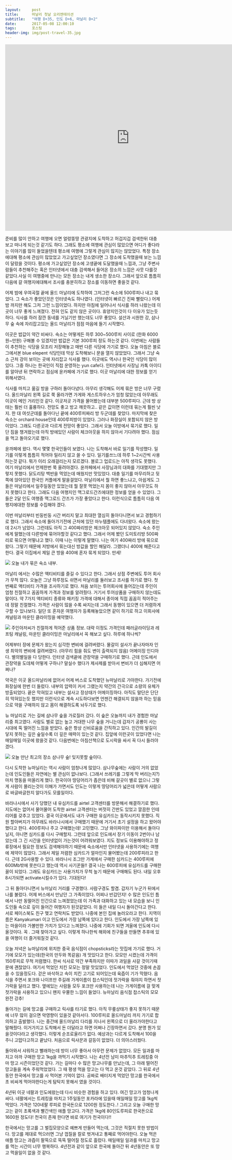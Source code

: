 ```yaml
---          
layout:	    post          
title: 	    마날리 첫날 오리엔테이션
subtitle:   "여행 D+35, 인도 D+6, 마날리 D+2"          
date:       2017-05-08 12:00:10   
tags:       포스팅          
header-img: img/post-travel-35.jpg
---          
```


<center>
<iframe src="https://www.google.com/maps/embed?pb=!1m18!1m12!1m3!1d26997.537374651365!2d77.16961019357188!3d32.2394540420103!2m3!1f0!2f0!3f0!3m2!1i1024!2i768!4f13.1!3m3!1m2!1s0x39048708163fd03f%3A0x8129a80ebe5076cd!2sManali%2C+Himachal+Pradesh%2C+India!5e0!3m2!1sen!2skg!4v1502295668307" width="800" height="600" frameborder="0" style="border:0" allowfullscreen></iframe>
</center>

준비를 많이 안하고 여행에 오면 얼렁뚱땅 관광지에 도착하고 허겁지겁 검색한뒤 대충 보고 떠나게 되는것 같기도 하다. 그래도 평소에 여행에 관심이 많았으면 어디가 좋다라는 이야기를 많이 들었을텐데 평소에 여행에 그렇게 관심이 많지는 않았었다. 특정 장소에대해 평소에 관심이 많았었고 가고싶었던 장소였다면 그 장소에 도착했을때 보는 느낌이 달랐을 것이다. 평소에 가고싶었던 장소에 고생끝에 도달했을때 느낌과, 그냥 주변사람들이 추천해주는 혹은 인터넷에서 대충 검색해서 들어온 장소의 느낌은 사뭇 다를것 같았다.사실 이 여행중에 만나는 모든 장소는 내게 생소한 장소다. 그래서 앞으로 틈틈히 다음에 갈 여행지에대해서 조사를 충분히하고 장소를 이동하면 좋을것 같다.

어제 밤에 우여곡절 끝에 올드 마날리에 도착하여 그저그런 숙소에 500루피나 내고 묶었다. 그 숙소가 좋았던것은 인터넷속도 하나였다. (인터넷이 빠르긴 진짜 빨랐다.) 어제밤 까지만 해도 그저 그런 느낌이었다. 하지만 아침에 일어나서 식사를 하러 나왔는데 이곳이 너무 좋게 느껴졌다. 전혀 인도 같지 않은 곳이다. 휴양지인것이 다 이유가 있는듯 하다. 식사를 하러 잠깐 동네를 거닐기만 했는데도 너무 좋았다. 설산과 시원한 강, 삼나무 숲 속에 자리잡고있는 올드 마날리가 점점 마음에 들기 시작했다.

이곳은 밥값이 약간 비싸다. 숙소는 어떻게든 하루 300~500루피 사이로 (한화 6000원~만원) 구해볼 수 있겠지만 밥값은 기본 300루피 정도 하는것 같다. 이번에는 사람들이 추천하는 식당을 모조리 저장해놓고 매번 다른 식당에 가기로 했다. 오늘 아침은 블로그에서본 blue elepent 식당인데 막상 도착해보니 문을 열지 않았었다. 그래서 그냥 숙소 근처 강이 보이는 곳에 자리잡고 식사를 했다. 이곳에도 역시나 한국인 식당이 많이 있다. 그중 하나는 한국인이 직접 운영하는 yun cafe다. 인터넷에서 사장님 카톡 아이디를 알아낸 뒤 연락하고 점심에 윤카페에 가기로 했다. 이곳 마날리에 대한 정보를 얻기 위해서였다.

식사를 마치고 옮길 방을 구하러 돌아다녔다. 아무리 생각해도 어제 묶은 방은 너무 구렸다. 올드마날리 왼쪽 길로 쭉 올라가면 가게와 게스트하우스가 엄청 많았는데 아무래도 이곳이 메인 거리인것 같다. 이곳저곳 가격을 물어봤는데 대부분 500루피다. 근데 방 상태는 훨씬 더 훌륭하다. 전망도 좋고 방고 깨끗하고.. 같은 값이면 이런데 묶는게 훨씬 낫지. 한 대 여섯군데를 돌아다닌 끝에 400루피짜리 방 두군데를 찾았다. 마지막에 찾은 숙소는 orchard house인데 400루피방이 있었다. 그러나 화장실이 포함되지 않은 방이었다. 그래도 다른곳과 다르게 전망이 좋았다. 그래서 오늘 이방에서 묶기로 했다. 일단 짐을 챙겨왔는데 아직 방에있던 사람이 체크아웃을 하지 않아서 기다려야 했다. 점심을 먹고 돌아오기로 했다.

윤까페에 왔다. 역시 몇몇 한국인들이 보였다. 나는 도착해서 바로 일기를 작성했다. 일기를 이렇게 틈틈히 적어야 밀리지 않고 쓸 수 있다. 일기를쓰느데 하루 1~2시간씩 사용하는것 같다. 뭐가 이리 오래걸리는지 모르겠다. 블로그 업로드는 아직 생각도 못했다. 여기 마날리에서 언제한번 쭉 올려야겠다. 윤까페에서 사장님과의 대화를 기대했지만 그렇지 못했다. 닭도리탕 백반을 먹었는데 매웠지만 맛있었다. 대충 일기를 마무리하고 뒷쪽에 앉아있던 한국인 커플에게 말을걸었다. 마날리에서 뭘 하면 좋느냐고, 아쉽게도 그들은 마날리에서 일주일동안 있었는데 뭘 잘못 먹었는지 몸이 좋지 않아서 아무것도 하지 못했다고 한다. 그래도 다음 여행지인 맥그로드간즈에대한 정보를 얻을 수 있었다. 그들은 2달 인도 여행중 맥그로드 간즈가 가장 좋았다고 한다. 이런식으로 틈틈히 다음 여행지에대한 정보를 수집해야 겠다.

이번 마날리부터 빈둥빈둥 시간 버리지 말고 최대한 열심히 돌아다니면서 보고 경험하기로 했다. 그래서 숙소에 돌아가기전에 근처에 있던 마누템플에도 다녀왔다. 숙소에 왔는데 2시가 넘었다. 그런데도 아직 그 400짜리방은 체크아웃 되어있지 않았다. 숙소 주인에게 말했는데 다른방에 묶어야할것 같다고 했다. 그래서 어제 봤던 도미토리방 500짜리로 묶으면 어떻냐고 했다. 이때 나는 이렇게 말했다. 나는 여기 400짜리 방에 묶으로 왔다. 그렇기 때문에 저방에서 묶는대신 방값을 할인 해달라. 그랬더니 400에 해준다고 한다. 결국 이집에서 제일 큰 방을 400에 혼자 묶게 되었다. 만세!

![](/img/170508-hostel.jpg)
오늘 내가 묶은 숙소 내부.

마날리 에서는 수많은 액티비티를 즐길 수 있다고 한다. 그래서 상점 주변에도 투어 회사가 무척 많다. 오늘은 그냥 하루정도 쉬면서 마날리를 둘러보고 조사를 하기로 했다. 첫번째로 액티비티 가격을 조사하기로 했다. 처음 보이는 투어회사에 들어갔는데 주인이 엄청 친절하고 꼼꼼하게 가격과 정보를 알려줬다. 거기서 투어상품을 구매하지 않는데도 말이다. 약 7가지 액티비티 종류와 패키징 가격에 대해서 종이에 직접 꼼꼼히 적어주는데 정말 친절했다. 가격은 사람이 많을 수록 싸지는데 그래서 동행이 있으면 더 저렴하게 구할 수 있나보다. 일단 또 혼자온 여행자가 등록해놓았으면 같이 하기로 하고 이회사에 캐널링과 마운틴 클라이밍을 예약했다.

![](/img/170508-activity.jpg)
주인아저씨가 친절하게 적어준 상품 정보. 대략 이정도 가격인데 패러글라이딩과 레프팅 캐널링, 마운틴 클라이밍은 마날리에서 꼭 해보고 싶다. 하루에 하나씩?

어제부터 장에 문제가 왔는지 심각한 변비에 걸려버렸다. 물갈이 설사가 끝나자마자 인생 최악의 변비에 걸려버렸다. (아무리 힘을 줘도 변이 출력되지 않음) 어메이징 인디아다. 별의별일을 다 당한다. 인터넷 검색끝에 관장약을 구매하기로 했다. 근데 인도에서 관장약을 도데체 어떻게 구하나? 말실수 했다가 제사제를 받아서 변비가 더 심해지면 어쩌나?

약국은 이곳 올드마날리에 없어서 어제 버스로 도착했던 뉴마날리로 가야한다. 가기전에 화장실에 한번 더 들렀다. 내부의 압력이 커서 그랬는지 약간의 간극으로 소량의 유체가 방출되었다. 끝은 막혀있고 내부는 설사고 장상태가 어메이징하다. 아직도 말단은 단단히 막혀있는듯 했지만 이런식으로 계속 시도하다보면 언젠간 해결되지 않을까 하는 믿음으로 약을 구매하지 않고 몸이 해결하도록 놔두기로 했다.

뉴 마날리로 가는 길에 삼나무 숲을 가로질러 갔다. 이 숲은 오늘까지 내가 경험한 마날리중 최고였다. 사람도 별로 없는 높고 거대한 나무 숲을 거니는데 갑자기 공룡이 사는 시대에 뚝 떨어진 느낌을 받았다. 숲은 항상 신비로움을 간직하고 있다. 인간의 발길이 닿지 못하는 깊은 숲일수록 더 깊은 매력이 있는것 같다. 집앞에 이런곳이 있었다면 나는 매일매일 이곳에 왔을것 같다. 다음번에는 아침산책으로 도시락을 싸서 꼭 다시 들러야겠다.

![](/img/170508-forest.jpg)
오늘 만난 최고의 장소 삼나무 숲! 잊지못할 숲이다.

다시 도착한 뉴마닐리는 역시 사람이 엄청나게 많았다. 삼나무숲에는 사람이 거의 없었는데 인도인들은 자연에는 별 관심이 없나보다. (그래서 쓰레기를 그렇게 막 버리는지?) 마치 명동을 떠올리게 했다. 한국이야 땅덩어리가 좁은데 비해 갈곳이 별로 없으니 그렇게 사람이 몰리는것이 이해가 가면서도 인도는 이렇게 땅덩어리가 넓은데 어떻게 사람으로 바글바글한지 알다가도 모를일이다.

바라나시에서 사기 당했던 내 유심카드를 airtel 고객센터를 방문해서 해결하기로 했다. 지도에는 없어서 물어물어 도착한 airtel 고객센터는 버젓히 간판도 있었고 깔끔한 인테리어를 갖추고 있었다. 결국 이곳에서도 내가 구매한 유심카드는 동작시키지 못했다. 직원 할아버지가 아무래도 바라나시에서 구매했기 때문에 거기서 초기 설정을 하고 왔어야했다고 한다. 400루피나 주고 구매했는데! 고민했다. 그냥 와이파이만 이용해서 돌아다닐지, 아니면 심카드를 다시 구매할지. 그런데 앞으로 인도에서 장기 이동이 2번이나 남았는데 그 긴 시간을 인터넷없이 가는것이 어려워보였다. 지도 정보도 이용해야하고 정류장에서 필요한 정보도 검색해야하기 때문에 숙소에서만 인터넷을 사용하기에는 여행에 제약이 많았다. 그래서 제일 저렴한 심카드가 얼마인지 물어봤는데 200루피라고 한다. 근데 2G사용할 수 있다. 바라나시 조그만 가게에서 구매한 심카드는 400루피에 600Mb밖에 못쓴다고 했는데 역시 사기꾼들!! 결국 나는 600루피에 유심카드를 구매한 꼴이 되었다. 그래도 유심카드는 사용가치가 무척 높기 때문에 구매해도 된다. 내일 오후 8시가되면 activate시킬수가 있다. 기대된다!

그 뒤 돌아다니면서 뉴마날리 거리를 구경했다. 사람구경도 할겸. 갑자기 누군가 뒤에서 나를 불렀다. 어제 버스에서 만났던 그 가족이었다. 어찌나 반갑던지! 수 많은 인도인 틈에서 나만 동떨어진 인간으로 느껴졌었는데 이 가족과 대화하고 있는 내 모습을 보니 인도인들 속으로 깊이 들어간 여행자가 된것같았다. 이 들은 내일 다시 돌아간다고 한다. 서로 페이스북도 친구 맺고 연락처도 받았다. 나중에 본인 집에 놀러오라고 한다. 지역이름은 Kanyakumari 이고 인도에서 가장 남쪽에 있다고 한다. 인도에서 가장 남쪽에 있는 마을이라 가볼만한 가치가 있다고 느껴졌다. 나중에 기회가 되면 겨울에 인도에 다시 올것이다. 꼭 . 그때 찾아가고 싶다. 이렇게 하나한씩 해외에 친구들을 만들면 추후에 있을 여행이 더 즐거워질것 같다.

오늘 저녁은 뉴마날리에 위치한 중국 음식점이 chopsticks라는 맛집에 가기로 했다. 거기에 모모가 있는데(한국의 만두와 똑같음) 개 맛있다고 한다. 모모만 시켰는데 가격이 150루피로 무척 저렴했다. 한씨 식사로 약간 부족하지만 이따가 과일을 사갈 것이기때문에 괜찮았다. 여기서 먹었던 치킨 모모는 정말 맛있었다. 인도에서 먹었던 것중에 손꼽을 수 있을정도다. 걷은 바삭하고 속이 치킨 고기로 되어있는데 육즙이 기가 막혔다. 음식을 주면서 포크와 나이프만 주길래 가게이름이 찹스틱인데 젓가락을 줘야지 하면서 젓가락을 달라고 했다. 옆에있는 사람들 모두 포크만 사용하는데 나는 가게이름에 걸 맞게 젓가락을 사용하고 있으니 왠지 우쭐한 느낌이 들었다. 뉴마날리 음식점 찹스틱의 모모 완전 강추!

돌아가는 길에 망고를 구매하고 릭샤를 타기로 했다. 아직 무릎상태가 좋지 못하기 때문에 너무 많이 걸으면 악영향이 있을것 같아서다. 100루피로 올드마날리 까지 가기로 합의하고 출발했다. 나는 중간에 올드마날리 다리를 지나서 왼쪽으로 더 올라가야한다고 말해줬다. 이거가지고 도착해서 돈 더달라고 하면 어쩌나 긴장하면서 갔다. 분명 뭔가 있을것이다라고 생각했다. 이렇게 순조로울리가 없다. 예상과는 다르게 도착해서 100을 주니 고맙다고하고 끝났다. 처음으로 릭샤꾼과 갈등이 없었다. 더 의아스러웠다.

돌아와서 샤워하고 빨래하는데 방이 너무 좋아서 아무런 문제가 없었다. 모든 일과를 마치고 아까 구매한 망고 1kg을 까먹기 시작했다. 나는 4년전 남미 마추믹추 트레킹중 아마 망고 시즌이었던것 같다. 가는 길마다 수 많은 망고나무를 만났는데, 그 아래 떨어진 망고들을 계속 주워먹었었다. 그 때 평생 먹을 망고는 다 먹고 온것 같았다. 그 뒤로 4년동안 한국에서 망고를 사 먹어본 기억이 없다. 공짜로 배터지게 먹었던 망고를 한국에서 초 비싸게 먹어야한다는게 탐탁치 못해서 였을 것이다.

4년뒤 이곳 네팔과 인도에왔는데 다시 비슷한 경험을 하고 있다. 여긴 망고가 엄청나게 싸다. 네팔에서는 트레킹을 마치고 1주일동안 포카라에 있을때 매일매일 망고를 1kg씩 먹었다. 가격은 120네팔 루피로 한국돈으로 1200원 정도한다..! 그리고 오늘 구매한 망고는 겉이 초록색과 빨간색인 애플 망고다. 가격은 1kg에 80인도루피로 한국돈으로 1600원 정도다! 천국이 존재 한다면 바로 여기가 천국이다!!

한국에서는 망고를 그 벌집모양으로 예쁘게 만들어 먹는데, 그것은 적절치 못한 방법이다. 망고를 제대로 먹으러면 그냥 껍질을 칼로 벗겨내고 통째로 먹어야한다. 오늘 먹은 애플 망고는 과즙이 팔뚝으로 뚝뚝 떨어질 정도로 흘렀다. 매일매일 일과를 마치고 망고를 먹는 시간이 너무 행복하다. 4년전과 같이 앞으로 한국에 돌아간 뒤 4년동안은 또 망고 먹을일이 없을 것 같다. 

